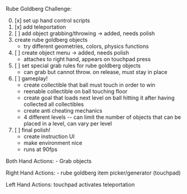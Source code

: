 Rube Goldberg Challenge:

 0. [x] set up hand control scripts
 1. [x] add teleportation
 2. [ ] add object grabbing/throwing -> added, needs polish
 3. create rube goldberg objects
 	- try different geometries, colors, physics functions
 4. [ ] create object menu -> added, needs polish
 	- attaches to right hand, appears on touchpad press
 5. [ ] set special grab rules for rube goldberg objects
 	- can grab but cannot throw. on release, must stay in place
 6. [ ] gameplay!
 	- create collectible that ball must touch in order to win
 	- reenable collectible on ball touching floor
 	- create goal that loads next level on ball hitting it after 
 	  having collected all collectibles
 	- create anti cheating mechanics
 	- 4 different levels
 	-- can limit the number of objects that can be placed in a 
 	   level, can vary per level
 7. [ ] final polish!
 	- create instruction UI
 	- make environment nice
 	- runs at 90fps

 Both Hand Actions:
    - Grab objects

 Right Hand Actions:
    - rube goldberg item picker/generator (touchpad)
 
 Left Hand Actions:
     touchpad activates teleportation